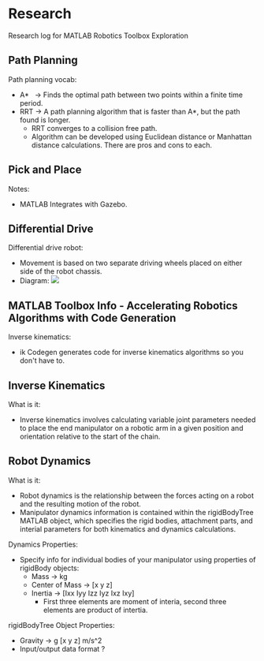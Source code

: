 # Research

Research log for MATLAB Robotics Toolbox Exploration

## Path Planning

Path planning vocab:  
* A*&nbsp;&nbsp; &#8594; Finds the optimal path between  two points within a finite time period.
* RRT &#8594; A path planning algorithm that is faster than A*, but the path found is longer.  
   * RRT converges to a collision free path.
   * Algorithm can be developed using Euclidean distance or Manhattan distance calculations. There are pros and cons to each. 

## Pick and Place

Notes:  
* MATLAB Integrates with Gazebo. 

## Differential Drive
Differential drive robot:
* Movement is based on two separate driving wheels placed on either side of the robot chassis. 
* Diagram:
![](diffDrive.jpg)

## MATLAB Toolbox Info -  Accelerating Robotics Algorithms with Code Generation

Inverse kinematics:  
* ik Codegen generates code for inverse kinematics algorithms so you don't have to. 

## Inverse Kinematics

What is it:  
* Inverse kinematics involves calculating variable joint parameters needed to place the end manipulator on a robotic arm in a given position and orientation relative to the start of the chain. 

## Robot Dynamics 

What is it:  
* Robot dynamics is the relationship between the forces acting on a robot and the resulting motion of the robot. 
* Manipulator dynamics information is contained within the rigidBodyTree MATLAB object, which specifies the rigid bodies, attachment parts, and interial parameters for both kinematics and dynamics calculations. 

Dynamics Properties: 
* Specify info for individual bodies of your manipulator using properties of rigidBody objects: 
   * Mass &#8594; kg
   * Center of Mass &#8594; [x y z]
   * Inertia &#8594; [Ixx Iyy Izz Iyz Ixz Ixy]
        * First three elements are moment of interia, second three elements are product of intertia. 
        
rigidBodyTree Object Properties: 
* Gravity &#8594; g [x y z] m/s^2
* Input/output data format ?

